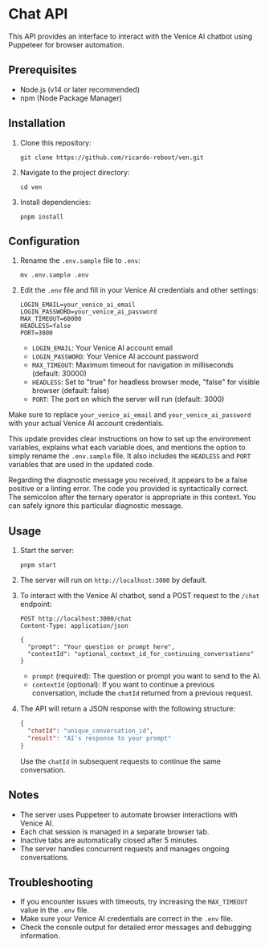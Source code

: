 # Chat API

This API provides an interface to interact with the Venice AI chatbot using Puppeteer for browser automation.

## Prerequisites

- Node.js (v14 or later recommended)
- npm (Node Package Manager)

## Installation

1. Clone this repository:
   ```
   git clone https://github.com/ricardo-reboot/ven.git
   ```

2. Navigate to the project directory:
   ```
   cd ven
   ```

3. Install dependencies:
   ```
   pnpm install
   ```

## Configuration

   1. Rename the `.env.sample` file to `.env`:
      ```
      mv .env.sample .env
      ```

   2. Edit the `.env` file and fill in your Venice AI credentials and other settings:
      ```
      LOGIN_EMAIL=your_venice_ai_email
      LOGIN_PASSWORD=your_venice_ai_password
      MAX_TIMEOUT=60000
      HEADLESS=false
      PORT=3000
      ```

      - `LOGIN_EMAIL`: Your Venice AI account email
      - `LOGIN_PASSWORD`: Your Venice AI account password
      - `MAX_TIMEOUT`: Maximum timeout for navigation in milliseconds (default: 30000)
      - `HEADLESS`: Set to "true" for headless browser mode, "false" for visible browser (default: false)
      - `PORT`: The port on which the server will run (default: 3000)

   Make sure to replace `your_venice_ai_email` and `your_venice_ai_password` with your actual Venice AI account credentials.

   This update provides clear instructions on how to set up the environment variables, explains what each variable does, and mentions the option to simply rename the `.env.sample` file. It also includes the `HEADLESS` and `PORT` variables that are used in the updated code.

   Regarding the diagnostic message you received, it appears to be a false positive or a linting error. The code you provided is syntactically correct. The semicolon after the ternary operator is appropriate in this context. You can safely ignore this particular diagnostic message.

## Usage

1. Start the server:
   ```
   pnpm start
   ```

2. The server will run on `http://localhost:3000` by default.

3. To interact with the Venice AI chatbot, send a POST request to the `/chat` endpoint:

   ```
   POST http://localhost:3000/chat
   Content-Type: application/json

   {
     "prompt": "Your question or prompt here",
     "contextId": "optional_context_id_for_continuing_conversations"
   }
   ```

   - `prompt` (required): The question or prompt you want to send to the AI.
   - `contextId` (optional): If you want to continue a previous conversation, include the `chatId` returned from a previous request.

4. The API will return a JSON response with the following structure:
   ```json
   {
     "chatId": "unique_conversation_id",
     "result": "AI's response to your prompt"
   }
   ```

   Use the `chatId` in subsequent requests to continue the same conversation.

## Notes

- The server uses Puppeteer to automate browser interactions with Venice AI.
- Each chat session is managed in a separate browser tab.
- Inactive tabs are automatically closed after 5 minutes.
- The server handles concurrent requests and manages ongoing conversations.

## Troubleshooting

- If you encounter issues with timeouts, try increasing the `MAX_TIMEOUT` value in the `.env` file.
- Make sure your Venice AI credentials are correct in the `.env` file.
- Check the console output for detailed error messages and debugging information.
